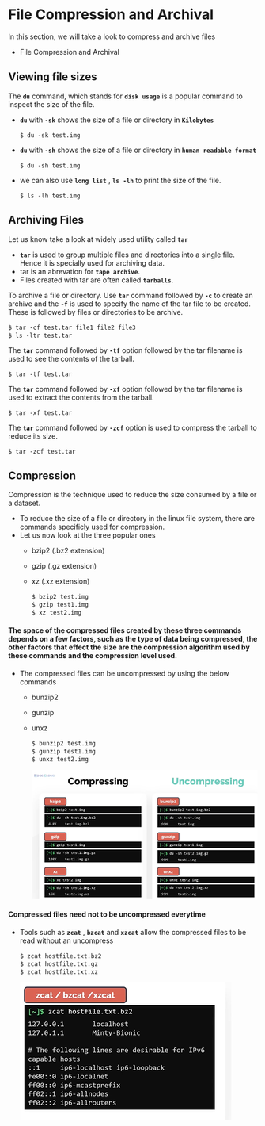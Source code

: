 # File Compression and Archival

In this section, we will take a look to compress and archive files
- File Compression and Archival

## Viewing file sizes

The **`du`** command, which stands for **`disk usage`** is a popular command to inspect the size of the file.
- **`du`** with **`-sk`** shows the size of a file or directory in **`Kilobytes`**
  ```
  $ du -sk test.img
  ```  
  
- **`du`** with **`-sh`** shows the size of a file or directory in **`human readable format`**
  ```
  $ du -sh test.img
  ```
  
- we can also use **`long list`** , **`ls -lh`** to print the size of the file.
  ```
  $ ls -lh test.img
  ```
  
## Archiving Files

Let us know take a look at widely used utility called **`tar`** 
- **`tar`** is used to group multiple files and directories into a single file. Hence it is specially used for archiving data.
- tar is an abrevation for **`tape archive`**.
- Files created with tar are often called **`tarballs`**.

To archive a file or directory. Use **`tar`** command followed by **`-c`** to create an archive and the **`-f`** is used to specify the name of the tar file to be created. These is followed by files or directories to be archive.
```
$ tar -cf test.tar file1 file2 file3 
$ ls -ltr test.tar
```

The **`tar`** command followed by **`-tf`** option followed by the tar filename is used to see the contents of the tarball.
```
$ tar -tf test.tar
```

The **`tar`** command followed by **`-xf`** option followed by the tar filename is used to extract the contents from the tarball.
```
$ tar -xf test.tar
```

The **`tar`** command followed by **`-zcf`** option is used to compress the tarball to reduce its size.
```
$ tar -zcf test.tar
```

## Compression

Compression is the technique used to reduce the size consumed by a file or a dataset.
- To reduce the size of a file or directory in the linux file system, there are commands specificly used for compression. 
- Let us now look at the three popular ones
  - bzip2 (.bz2 extension)
  - gzip (.gz extension)
  - xz (.xz extension)
    
    ```
    $ bzip2 test.img
    $ gzip test1.img
    $ xz test2.img
    ```
  
#### The space of the compressed files created by these three commands depends on a few factors, such as the type of data being compressed, the other factors that effect the size are the compression algorithm used by these commands and the compression level used.

- The compressed files can be uncompressed by using the below commands
  - bunzip2
  - gunzip
  - unxz
    ```
    $ bunzip2 test.img
    $ gunzip test1.img
    $ unxz test2.img
    ```
  
     ![compress-uncompress](../../images/compress-uncompress.PNG)
    
#### Compressed files need not to be uncompressed everytime
- Tools such as **`zcat`** , **`bzcat`** and **`xzcat`** allow the compressed files to be read without an uncompress
  ```
  $ zcat hostfile.txt.bz2
  $ zcat hostfile.txt.gz
  $ zcat hostfile.txt.xz
  ```
     ![compress-cat](../../images/compress-cat.PNG)


